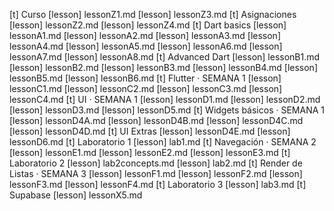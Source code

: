 [t] Curso
[lesson] lessonZ1.md
[lesson] lessonZ3.md
[t] Asignaciones
[lesson] lessonZ2.md
[lesson] lessonZ4.md
[t] Dart basics
[lesson] lessonA1.md
[lesson] lessonA2.md
[lesson] lessonA3.md
[lesson] lessonA4.md
[lesson] lessonA5.md
[lesson] lessonA6.md
[lesson] lessonA7.md
[lesson] lessonA8.md
[t] Advanced Dart
[lesson] lessonB1.md
[lesson] lessonB2.md
[lesson] lessonB3.md
[lesson] lessonB4.md
[lesson] lessonB5.md
[lesson] lessonB6.md
[t] Flutter · SEMANA 1
[lesson] lessonC1.md
[lesson] lessonC2.md
[lesson] lessonC3.md
[lesson] lessonC4.md
[t] UI · SEMANA 1
[lesson] lessonD1.md
[lesson] lessonD2.md
[lesson] lessonD3.md
[lesson] lessonD5.md
[t] Widgets básicos · SEMANA 1
[lesson] lessonD4A.md
[lesson] lessonD4B.md
[lesson] lessonD4C.md
[lesson] lessonD4D.md
[t] UI Extras
[lesson] lessonD4E.md
[lesson] lessonD6.md
[t] Laboratorio 1
[lesson] lab1.md
[t] Navegación · SEMANA 2
[lesson] lessonE1.md
[lesson] lessonE2.md
[lesson] lessonE3.md
[t] Laboratorio 2
[lesson] lab2concepts.md
[lesson] lab2.md
[t] Render de Listas · SEMANA 3
[lesson] lessonF1.md
[lesson] lessonF2.md
[lesson] lessonF3.md
[lesson] lessonF4.md
[t] Laboratorio 3
[lesson] lab3.md
[t] Supabase
[lesson] lessonX5.md